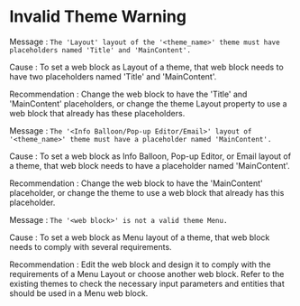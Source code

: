 # Invalid Theme Warning

Message : `The 'Layout' layout of the '<theme_name>' theme must have placeholders named 'Title' and 'MainContent'.`

Cause : To set a web block as Layout of a theme, that web block needs to have two placeholders named 'Title' and 'MainContent'.

Recommendation : Change the web block to have the 'Title' and 'MainContent' placeholders, or change the theme Layout property to use a web block that already has these placeholders.

Message : `The '<Info Balloon/Pop-up Editor/Email>' layout of '<theme_name>' theme must have a placeholder named 'MainContent'.`

Cause : To set a web block as Info Balloon, Pop-up Editor, or Email layout of a theme, that web block needs to have a placeholder named 'MainContent'.

Recommendation : Change the web block to have the 'MainContent' placeholder, or change the theme to use a web block that already has this placeholder.

Message : `The '<web block>' is not a valid theme Menu.`

Cause : To set a web block as Menu layout of a theme, that web block needs to comply with several requirements.

Recommendation : Edit the web block and design it to comply with the requirements of a Menu Layout or choose another web block. Refer to the existing themes to check the necessary input parameters and entities that should be used in a Menu web block.


